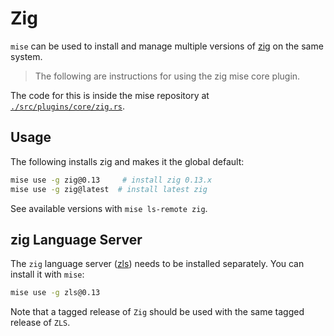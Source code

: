 # Zig

`mise` can be used to install and manage multiple versions of [zig](https://ziglang.org/) on the same system.

> The following are instructions for using the zig mise core plugin.

The code for this is inside the mise repository at
[`./src/plugins/core/zig.rs`](https://github.com/jdx/mise/blob/main/src/plugins/core/zig.rs).

## Usage

The following installs zig and makes it the global default:

```sh
mise use -g zig@0.13     # install zig 0.13.x
mise use -g zig@latest  # install latest zig
```

See available versions with `mise ls-remote zig`.

## zig Language Server

The `zig` language server ([zls](https://github.com/zigtools/zls)) needs to be installed separately.
You can install it with `mise`:

```sh
mise use -g zls@0.13
```

Note that a tagged release of `Zig` should be used with the same tagged release of `ZLS`.
